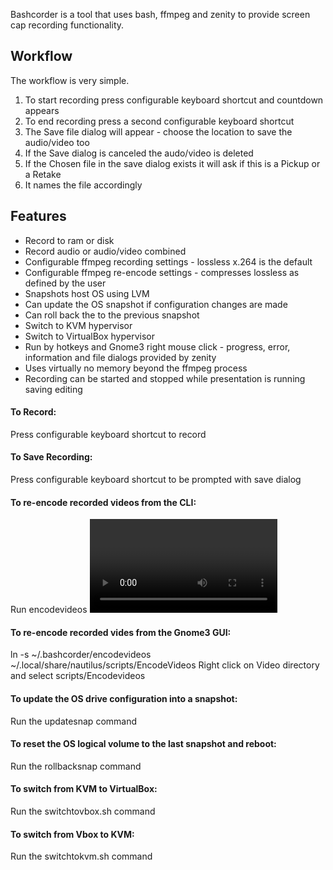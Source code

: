 Bashcorder is a tool that uses bash, ffmpeg and zenity to provide screen cap recording functionality. 

## Workflow
The workflow is very simple. 
1. To start recording press configurable keyboard shortcut and countdown appears
2. To end recording press a second configurable keyboard shortcut
3. The Save file dialog will appear - choose the location to save the audio/video too
4. If the Save dialog is canceled the audo/video is deleted
5. If the Chosen file in the save dialog exists it will ask if this is a Pickup or a Retake
6. It names the file accordingly

## Features
* Record to ram or disk
* Record audio or audio/video combined
* Configurable ffmpeg recording settings - lossless x.264 is the default
* Configurable ffmpeg re-encode settings - compresses lossless as defined by the user
* Snapshots host OS using LVM
* Can update the OS snapshot if configuration changes are made
* Can roll back the to the previous snapshot
* Switch to KVM hypervisor
* Switch to VirtualBox hypervisor
* Run by hotkeys and Gnome3 right mouse click - progress, error, information and file dialogs provided by zenity
* Uses virtually no memory beyond the ffmpeg process
* Recording can be started and stopped while presentation is running saving editing


#### To Record:
Press configurable keyboard shortcut to record

#### To Save Recording:
Press configurable keyboard shortcut to be prompted with save dialog

#### To re-encode recorded videos from the CLI:
Run encodevideos <Video Files or Directory>

#### To re-encode recorded vides from the Gnome3 GUI:
ln -s ~/.bashcorder/encodevideos ~/.local/share/nautilus/scripts/EncodeVideos
Right click on Video directory and select scripts/Encodevideos

#### To update the OS drive configuration into a snapshot:
Run the updatesnap command

#### To reset the OS logical volume to the last snapshot and reboot:
Run the rollbacksnap command

#### To switch from KVM to VirtualBox:
Run the switchtovbox.sh command

#### To switch from Vbox to KVM:
Run the switchtokvm.sh command

